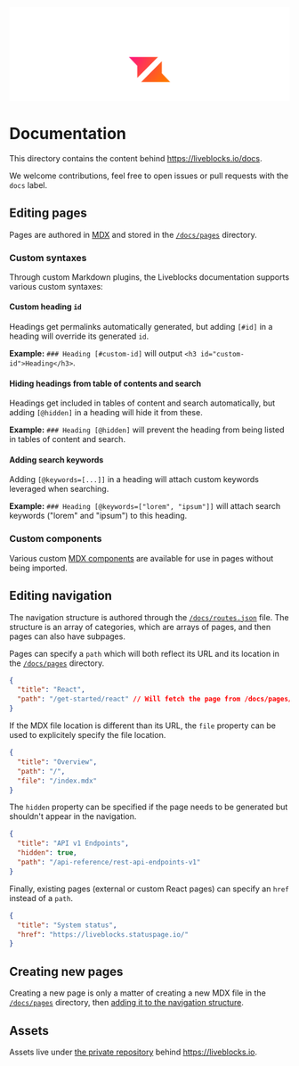 <p align="center">
  <a href="https://liveblocks.io">
    <img src="https://raw.githubusercontent.com/liveblocks/liveblocks/main/.github/assets/header.svg" alt="Liveblocks" />
  </a>
</p>

# Documentation

This directory contains the content behind https://liveblocks.io/docs.

We welcome contributions, feel free to open issues or pull requests with the
`docs` label.

## Editing pages

Pages are authored in [MDX](https://mdxjs.com/) and stored in the
[`/docs/pages`](./pages) directory.

### Custom syntaxes

Through custom Markdown plugins, the Liveblocks documentation supports various
custom syntaxes:

#### Custom heading `id`

Headings get permalinks automatically generated, but adding `[#id]` in a heading
will override its generated `id`.

**Example:** `### Heading [#custom-id]` will output
`<h3 id="custom-id">Heading</h3>`.

#### Hiding headings from table of contents and search

Headings get included in tables of content and search automatically, but adding
`[@hidden]` in a heading will hide it from these.

**Example:** `### Heading [@hidden]` will prevent the heading from being listed
in tables of content and search.

#### Adding search keywords

Adding `[@keywords=[...]]` in a heading will attach custom keywords leveraged
when searching.

**Example:** `### Heading [@keywords=["lorem", "ipsum"]]` will attach search
keywords ("lorem" and "ipsum") to this heading.

### Custom components

Various custom [MDX components](https://mdxjs.com/) are available for use in
pages without being imported.

## Editing navigation

The navigation structure is authored through the
[`/docs/routes.json`](./routes.json) file. The structure is an array of
categories, which are arrays of pages, and then pages can also have subpages.

Pages can specify a `path` which will both reflect its URL and its location in
the [`/docs/pages`](./pages) directory.

```json
{
  "title": "React",
  "path": "/get-started/react" // Will fetch the page from /docs/pages/get-started/react.mdx
}
```

If the MDX file location is different than its URL, the `file` property can be
used to explicitely specify the file location.

```json
{
  "title": "Overview",
  "path": "/",
  "file": "/index.mdx"
}
```

The `hidden` property can be specified if the page needs to be generated but
shouldn't appear in the navigation.

```json
{
  "title": "API v1 Endpoints",
  "hidden": true,
  "path": "/api-reference/rest-api-endpoints-v1"
}
```

Finally, existing pages (external or custom React pages) can specify an `href`
instead of a `path`.

```json
{
  "title": "System status",
  "href": "https://liveblocks.statuspage.io/"
}
```

## Creating new pages

Creating a new page is only a matter of creating a new MDX file in the
[`/docs/pages`](./pages) directory, then
[adding it to the navigation structure](#editing-navigation).

## Assets

Assets live under
[the private repository](https://github.com/liveblocks/liveblocks.io) behind
https://liveblocks.io.
